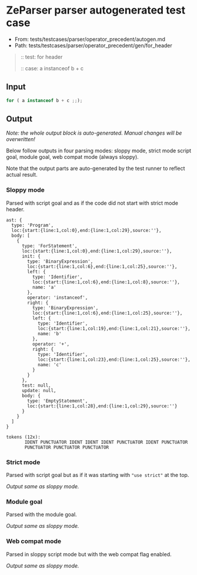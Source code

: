 # ZeParser parser autogenerated test case

- From: tests/testcases/parser/operator_precedent/autogen.md
- Path: tests/testcases/parser/operator_precedent/gen/for_header

> :: test: for header
>
> :: case: a instanceof b + c

## Input


`````js
for ( a instanceof b + c ;;);
`````

## Output

_Note: the whole output block is auto-generated. Manual changes will be overwritten!_

Below follow outputs in four parsing modes: sloppy mode, strict mode script goal, module goal, web compat mode (always sloppy).

Note that the output parts are auto-generated by the test runner to reflect actual result.

### Sloppy mode

Parsed with script goal and as if the code did not start with strict mode header.

`````
ast: {
  type: 'Program',
  loc:{start:{line:1,col:0},end:{line:1,col:29},source:''},
  body: [
    {
      type: 'ForStatement',
      loc:{start:{line:1,col:0},end:{line:1,col:29},source:''},
      init: {
        type: 'BinaryExpression',
        loc:{start:{line:1,col:6},end:{line:1,col:25},source:''},
        left: {
          type: 'Identifier',
          loc:{start:{line:1,col:6},end:{line:1,col:8},source:''},
          name: 'a'
        },
        operator: 'instanceof',
        right: {
          type: 'BinaryExpression',
          loc:{start:{line:1,col:6},end:{line:1,col:25},source:''},
          left: {
            type: 'Identifier',
            loc:{start:{line:1,col:19},end:{line:1,col:21},source:''},
            name: 'b'
          },
          operator: '+',
          right: {
            type: 'Identifier',
            loc:{start:{line:1,col:23},end:{line:1,col:25},source:''},
            name: 'c'
          }
        }
      },
      test: null,
      update: null,
      body: {
        type: 'EmptyStatement',
        loc:{start:{line:1,col:28},end:{line:1,col:29},source:''}
      }
    }
  ]
}

tokens (12x):
       IDENT PUNCTUATOR IDENT IDENT IDENT PUNCTUATOR IDENT PUNCTUATOR
       PUNCTUATOR PUNCTUATOR PUNCTUATOR
`````

### Strict mode

Parsed with script goal but as if it was starting with `"use strict"` at the top.

_Output same as sloppy mode._

### Module goal

Parsed with the module goal.

_Output same as sloppy mode._

### Web compat mode

Parsed in sloppy script mode but with the web compat flag enabled.

_Output same as sloppy mode._
